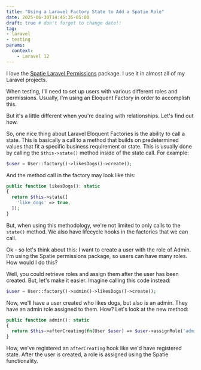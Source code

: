 ```yaml
---
title: "Using a Laravel Factory State to Add a Spatie Role"
date: 2025-06-30T14:45:35-05:00
draft: true # don't forget to change date!!
tag:
- laravel
- testing
params:
  context:
    - Laravel 12
---
```

I love the [Spatie Laravel Permissions](https://spatie.be/docs/laravel-permission/v6/introduction) package. I use it in almost all of my Laravel projects.

When testing, I'll need to set up users with various different roles and permissions. Usually, I'm using an Eloquent Factory in order to accomplish this.

But it's a little different when you're dealing with relationships. Let's find out how.

<!--more-->

So, one nice thing about Laravel Eloquent Factories is the ability to call a state. This is basically a call to a method that builds on predetermined values that fit a specific business requirement or state.  This is usually done by calling the `$this->state()` method inside of the state call.  For example:

```php
$user = User::factory()->likesDogs()->create();
```

And the method call in the factory may look like this:

```php
public function likesDogs(): static
{
  return $this->state([
    'like_dogs' => true,
  ]);
}
```

But, when using this methodology, we're not limited to only calls to the `state()` method. We also have lifecycle hooks in the factories that we can call.

Ok - so let's think about this: I want to create a user with the role of Admin. I'm using the Spatie permissions package, so users can have many roles.  How would I do this?

Well, you could retrieve roles and assign them after the user has been created. But, let's make it easier.  Imagine calling this code instead:

```php
$user = User::factory()->admin()->likesDogs()->create();
```

Now, we'll have a user created who likes dogs, but also is an admin. They have an admin role assigned to them.  How? Let's look at the new method:

```php
public function admin(): static
{
  return $this->afterCreating(fn(User $user) => $user->assignRole('admin'));
}
```

How, we've registered an `afterCreating` hook like we'd have registered state. After the user is created, a role is assigned using the Spatie functionality.
